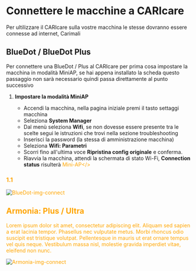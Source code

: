 # Connettere le macchine a CARIcare

Per ultilizzare il CARIcare sulla vostre macchina le stesse dovranno essere connesse ad internet, Carimali 

## BlueDot / BlueDot Plus
Per connettere una BlueDot / Plus al CARIcare per prima cosa impostare la macchina in modalità MiniAP, se hai appena installato la scheda questo passaggio non sarà necessario quindi passa direttamente al punto successivo

1. **Impostare la modalità MiniAP**

      - Accendi la macchina, nella pagina iniziale premi il tasto settaggi macchina
      - Seleziona **System Manager**
      - Dal menù seleziona **Wifi**, se non dovesse essere presente tra le scelte segui le istruzioni che trovi nella sezione    troubleshooting
      - Inserisci la password (la stessa di amministrazione macchina)
      - Seleziona **Wifi: Parametri** 
      - Scorri fino all'ultima voce **Ripristina config originale** e conferma.
      - Riavvia la macchina, attendi la schermata di stato Wi-Fi, **Connection status** risulterà <font color="Orange">Mini-AP</>




### 1.1 

![BlueDot-img-connect](_images/logi-1.png)

## Armonia: Plus / Ultra

Lorem ipsum dolor sit amet, consectetur adipiscing elit. Aliquam sed sapien a erat lacinia tempor. Phasellus nec vulputate metus. Morbi rhoncus odio suscipit est tristique volutpat. Pellentesque in mauris ut erat ornare tempus vel quis neque. Vestibulum massa nisl, molestie gravida imperdiet vitae, eleifend non nunc.

![Armonia-img-connect](_images/policy_pricy_1.png)










